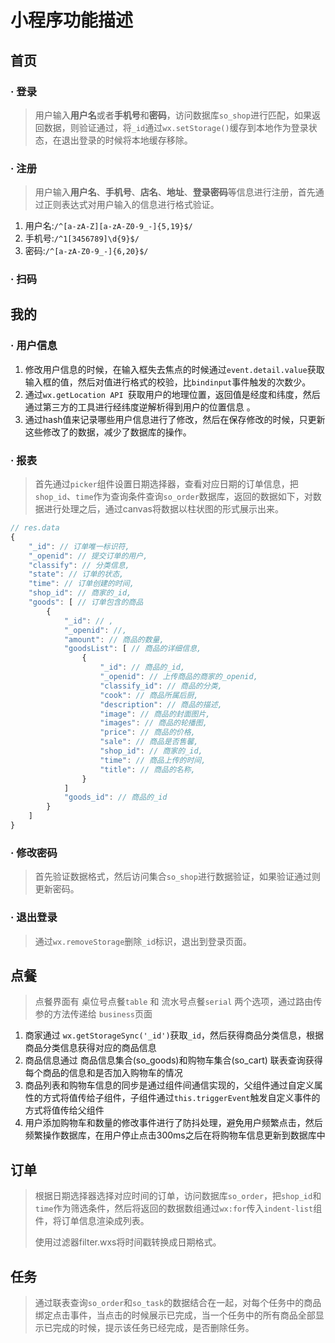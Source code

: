 # 小程序功能描述

## 首页

### · 登录

> 用户输入**用户名**或者**手机号**和**密码**，访问数据库`so_shop`进行匹配，如果返回数据，则验证通过，将`_id`通过`wx.setStorage()`缓存到本地作为登录状态，在退出登录的时候将本地缓存移除。

### · 注册

> 用户输入**用户名**、**手机号**、**店名**、**地址**、**登录密码**等信息进行注册，首先通过正则表达式对用户输入的信息进行格式验证。

1. 用户名:`/^[a-zA-Z][a-zA-Z0-9_-]{5,19}$/`
2. 手机号:`/^1[3456789]\d{9}$/`
3. 密码:`/^[a-zA-Z0-9_-]{6,20}$/`

### · 扫码

## 我的

### · 用户信息

1. 修改用户信息的时候，在输入框失去焦点的时候通过`event.detail.value`获取输入框的值，然后对值进行格式的校验，比`bindinput`事件触发的次数少。
2. 通过`wx.getLocation API `获取用户的地理位置，返回值是经度和纬度，然后通过第三方的工具进行经纬度逆解析得到用户的位置信息 。
3. 通过hash值来记录哪些用户信息进行了修改，然后在保存修改的时候，只更新这些修改了的数据，减少了数据库的操作。

### · 报表

> 首先通过`picker`组件设置日期选择器，查看对应日期的订单信息，把`shop_id`、`time`作为查询条件查询`so_order`数据库，返回的数据如下，对数据进行处理之后，通过canvas将数据以柱状图的形式展示出来。

```js
// res.data
{
    "_id": // 订单唯一标识符,
    "_openid": // 提交订单的用户,
    "classify": // 分类信息,
   	"state": // 订单的状态,
    "time": // 订单创建的时间,
    "shop_id": // 商家的_id,
    "goods": [ // 订单包含的商品
     	{
            "_id": // ,
            "_openid": //,
            "amount": // 商品的数量,
            "goodsList": [ // 商品的详细信息,
            	{
            		"_id": // 商品的_id,
            		"_openid": // 上传商品的商家的_openid,
            		"classify_id": // 商品的分类,
            		"cook": // 商品所属后厨,
            		"description": // 商品的描述,
            		"image": // 商品的封面图片,
            		"images": // 商品的轮播图,
            		"price": // 商品的价格,
            		"sale": // 商品是否售馨,
            		"shop_id": // 商家的_id,
            		"time": // 商品上传的时间,
            		"title": // 商品的名称,
        		}
            ]
            "goods_id": // 商品的_id
        }   
    ]
}
```

### · 修改密码

> 首先验证数据格式，然后访问集合`so_shop`进行数据验证，如果验证通过则更新密码。

### · 退出登录

> 通过`wx.removeStorage`删除`_id`标识，退出到登录页面。
>

## 点餐

> 点餐界面有 桌位号点餐`table` 和 流水号点餐`serial` 两个选项，通过路由传参的方法传递给 `business`页面

1. 商家通过 `wx.getStorageSync('_id')`获取`_id`，然后获得商品分类信息，根据商品分类信息获得对应的商品信息
2. 商品信息通过 商品信息集合(so_goods)和购物车集合(so_cart) 联表查询获得每个商品的信息和是否加入购物车的情况
3. 商品列表和购物车信息的同步是通过组件间通信实现的，父组件通过自定义属性的方式将值传给子组件，子组件通过`this.triggerEvent`触发自定义事件的方式将值传给父组件
4. 用户添加购物车和数量的修改事件进行了防抖处理，避免用户频繁点击，然后频繁操作数据库，在用户停止点击300ms之后在将购物车信息更新到数据库中

## 订单

> 根据日期选择器选择对应时间的订单，访问数据库`so_order`，把`shop_id`和`time`作为筛选条件，然后将返回的数据数组通过`wx:for`传入`indent-list`组件，将订单信息渲染成列表。
>
> 使用过滤器filter.wxs将时间戳转换成日期格式。

## 任务

> 通过联表查询`so_order`和`so_task`的数据结合在一起，对每个任务中的商品绑定点击事件，当点击的时候展示已完成，当一个任务中的所有商品全部显示已完成的时候，提示该任务已经完成，是否删除任务。